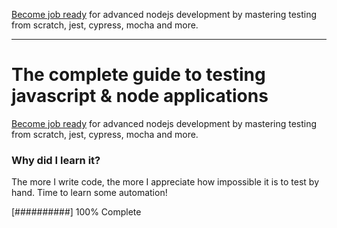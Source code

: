 <a href="https://www.udemy.com/course/the-complete-guide-to-testing-javascript-node-applications/">Become job ready</a> for advanced nodejs development by mastering testing from scratch, jest, cypress, mocha and more.

---

# The complete guide to testing javascript & node applications

<a href="https://www.udemy.com/course/the-complete-guide-to-testing-javascript-node-applications/">Become job ready</a> for advanced nodejs development by mastering testing from scratch, jest, cypress, mocha and more.

### Why did I learn it?

The more I write code, the more I appreciate how impossible it is to test by hand. Time to learn some automation!

[##########] 100% Complete
